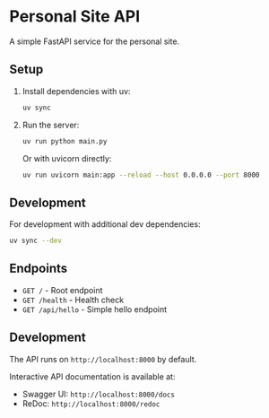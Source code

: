 # Personal Site API

A simple FastAPI service for the personal site.

## Setup

1. Install dependencies with uv:
   ```bash
   uv sync
   ```

2. Run the server:
   ```bash
   uv run python main.py
   ```

   Or with uvicorn directly:
   ```bash
   uv run uvicorn main:app --reload --host 0.0.0.0 --port 8000
   ```

## Development

For development with additional dev dependencies:
```bash
uv sync --dev
```

## Endpoints

- `GET /` - Root endpoint
- `GET /health` - Health check
- `GET /api/hello` - Simple hello endpoint

## Development

The API runs on `http://localhost:8000` by default.

Interactive API documentation is available at:
- Swagger UI: `http://localhost:8000/docs`
- ReDoc: `http://localhost:8000/redoc`
